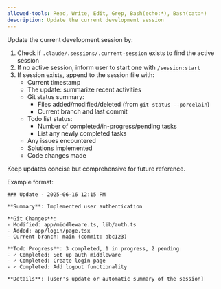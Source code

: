 ```yaml
---
allowed-tools: Read, Write, Edit, Grep, Bash(echo:*), Bash(cat:*)
description: Update the current development session
---
```


<!-- Some parts of this command are specific to Claude Code,
especially folder locations, front matter, and argument passing.
Modify as needed if using with other coding agents. -->


Update the current development session by:

1. Check if `.claude/.sessions/.current-session` exists to find the active session
2. If no active session, inform user to start one with `/session:start`
3. If session exists, append to the session file with:
   - Current timestamp
   - The update: summarize recent activities
   - Git status summary:
     * Files added/modified/deleted (from `git status --porcelain`)
     * Current branch and last commit
   - Todo list status:
     * Number of completed/in-progress/pending tasks
     * List any newly completed tasks
   - Any issues encountered
   - Solutions implemented
   - Code changes made

Keep updates concise but comprehensive for future reference.

Example format:
```
### Update - 2025-06-16 12:15 PM

**Summary**: Implemented user authentication

**Git Changes**:
- Modified: app/middleware.ts, lib/auth.ts
- Added: app/login/page.tsx
- Current branch: main (commit: abc123)

**Todo Progress**: 3 completed, 1 in progress, 2 pending
- ✓ Completed: Set up auth middleware
- ✓ Completed: Create login page
- ✓ Completed: Add logout functionality

**Details**: [user's update or automatic summary of the session]
```
